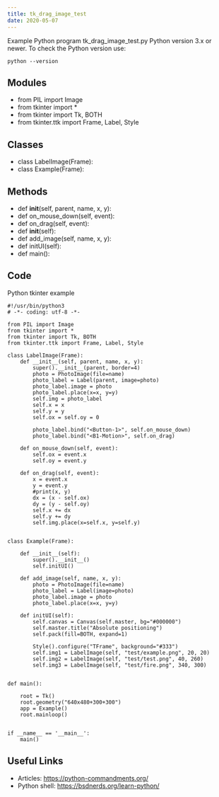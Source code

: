 ```yaml
---
title: tk_drag_image_test
date: 2020-05-07
---
```

Example Python program tk_drag_image_test.py
Python version 3.x or newer.
To check the Python version use:

    python --version

## Modules

* from PIL import Image
* from tkinter import *
* from tkinter import Tk, BOTH
* from tkinter.ttk import Frame, Label, Style

## Classes

* class LabelImage(Frame):
* class Example(Frame):

## Methods

* def __init__(self, parent, name, x, y):
* def on_mouse_down(self, event):
* def on_drag(self, event):
* def __init__(self):
* def add_image(self, name, x, y):
* def initUI(self):
* def main():

## Code

Python tkinter example

    #!/usr/bin/python3
    # -*- coding: utf-8 -*-
    
    from PIL import Image
    from tkinter import *
    from tkinter import Tk, BOTH
    from tkinter.ttk import Frame, Label, Style
    
    class LabelImage(Frame):
        def __init__(self, parent, name, x, y):
            super().__init__(parent, border=4)   
            photo = PhotoImage(file=name)
            photo_label = Label(parent, image=photo)         
            photo_label.image = photo
            photo_label.place(x=x, y=y)
            self.img = photo_label
            self.x = x
            self.y = y
            self.ox = self.oy = 0
            
            photo_label.bind("<Button-1>", self.on_mouse_down)
            photo_label.bind("<B1-Motion>", self.on_drag)
        
        def on_mouse_down(self, event):
            self.ox = event.x 
            self.oy = event.y 
            
        def on_drag(self, event):
            x = event.x 
            y = event.y 
            #print(x, y)
            dx = (x - self.ox) 
            dy = (y - self.oy) 
            self.x += dx
            self.y += dy        
            self.img.place(x=self.x, y=self.y)
    
                    
    class Example(Frame):
      
        def __init__(self):
            super().__init__()            
            self.initUI()
            
        def add_image(self, name, x, y):
            photo = PhotoImage(file=name)
            photo_label = Label(image=photo)         
            photo_label.image = photo
            photo_label.place(x=x, y=y)
            
        def initUI(self):
            self.canvas = Canvas(self.master, bg="#000000")
            self.master.title("Absolute positioning")
            self.pack(fill=BOTH, expand=1)
            
            Style().configure("TFrame", background="#333")
            self.img1 = LabelImage(self, "test/example.png", 20, 20)
            self.img2 = LabelImage(self, "test/test.png", 40, 260)
            self.img3 = LabelImage(self, "test/fire.png", 340, 300)
    
            
    def main():
      
        root = Tk()
        root.geometry("640x480+300+300")
        app = Example()
        root.mainloop()  
    
    
    if __name__ == '__main__':
        main()  
    

## Useful Links

- Articles: https://python-commandments.org/
- Python shell: https://bsdnerds.org/learn-python/
